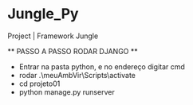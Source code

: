 # Jungle_Py
Project | Framework Jungle

** PASSO A PASSO RODAR DJANGO **

- Entrar na pasta python, e no endereço digitar cmd
- rodar .\meuAmbVir\Scripts\activate
- cd projeto01
- python manage.py runserver
